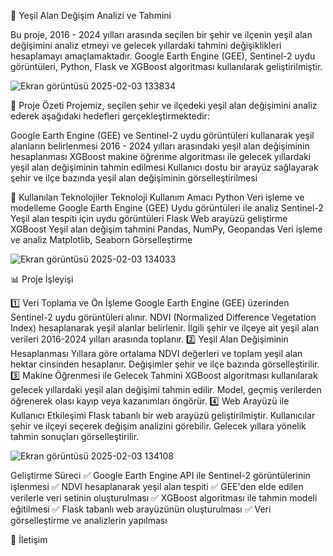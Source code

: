 🌿 Yeşil Alan Değişim Analizi ve Tahmini

Bu proje, 2016 - 2024 yılları arasında seçilen bir şehir ve ilçenin yeşil alan değişimini analiz etmeyi ve gelecek yıllardaki tahmini değişiklikleri hesaplamayı amaçlamaktadır. Google Earth Engine (GEE), Sentinel-2 uydu görüntüleri, Python, Flask ve XGBoost algoritması kullanılarak geliştirilmiştir.

![Ekran görüntüsü 2025-02-03 133834](https://github.com/user-attachments/assets/9ffad71c-28ad-401e-b90d-c9ea545edee1)

🚀 Proje Özeti
Projemiz, seçilen şehir ve ilçedeki yeşil alan değişimini analiz ederek aşağıdaki hedefleri gerçekleştirmektedir:

Google Earth Engine (GEE) ve Sentinel-2 uydu görüntüleri kullanarak yeşil alanların belirlenmesi
2016 - 2024 yılları arasındaki yeşil alan değişiminin hesaplanması
XGBoost makine öğrenme algoritması ile gelecek yıllardaki yeşil alan değişiminin tahmin edilmesi
Kullanıcı dostu bir arayüz sağlayarak şehir ve ilçe bazında yeşil alan değişiminin görselleştirilmesi

📌 Kullanılan Teknolojiler
Teknoloji	Kullanım Amacı
Python	Veri işleme ve modelleme
Google Earth Engine (GEE)	Uydu görüntüleri ile analiz
Sentinel-2	Yeşil alan tespiti için uydu görüntüleri
Flask	Web arayüzü geliştirme
XGBoost	Yeşil alan değişim tahmini
Pandas, NumPy, Geopandas	Veri işleme ve analiz
Matplotlib, Seaborn	Görselleştirme

![Ekran görüntüsü 2025-02-03 134033](https://github.com/user-attachments/assets/0882a74e-5105-4cc7-8257-20756eccf957)

📊 Proje İşleyişi

1️⃣ Veri Toplama ve Ön İşleme
Google Earth Engine (GEE) üzerinden Sentinel-2 uydu görüntüleri alınır.
NDVI (Normalized Difference Vegetation Index) hesaplanarak yeşil alanlar belirlenir.
İlgili şehir ve ilçeye ait yeşil alan verileri 2016-2024 yılları arasında toplanır.
2️⃣ Yeşil Alan Değişiminin Hesaplanması
Yıllara göre ortalama NDVI değerleri ve toplam yeşil alan hektar cinsinden hesaplanır.
Değişimler şehir ve ilçe bazında görselleştirilir.
3️⃣ Makine Öğrenmesi ile Gelecek Tahmini
XGBoost algoritması kullanılarak gelecek yıllardaki yeşil alan değişimi tahmin edilir.
Model, geçmiş verilerden öğrenerek olası kayıp veya kazanımları öngörür.
4️⃣ Web Arayüzü ile Kullanıcı Etkileşimi
Flask tabanlı bir web arayüzü geliştirilmiştir.
Kullanıcılar şehir ve ilçeyi seçerek değişim analizini görebilir.
Gelecek yıllara yönelik tahmin sonuçları görselleştirilir.

![Ekran görüntüsü 2025-02-03 134108](https://github.com/user-attachments/assets/1c12125a-2be6-4022-bdd6-d265d49ff69d)

Geliştirme Süreci
✅ Google Earth Engine API ile Sentinel-2 görüntülerinin işlenmesi
✅ NDVI hesaplanarak yeşil alan tespiti
✅ GEE'den elde edilen verilerle veri setinin oluşturulması
✅ XGBoost algoritması ile tahmin modeli eğitilmesi
✅ Flask tabanlı web arayüzünün oluşturulması
✅ Veri görselleştirme ve analizlerin yapılması

📩 İletişim


